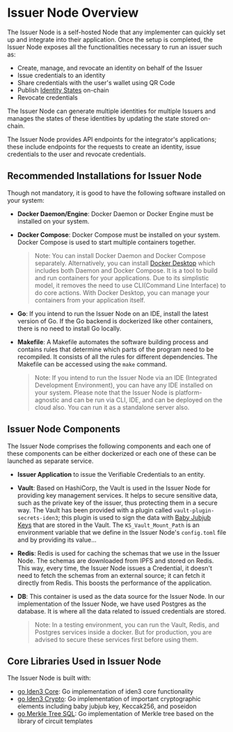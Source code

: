 # Issuer Node Overview

The Issuer Node is a self-hosted Node that any implementer can quickly set up and integrate into their application. Once the setup is completed, the Issuer Node exposes all the functionalities necessary to run an issuer such as:
 
- Create, manage, and revocate an identity on behalf of the Issuer
- Issue credentials to an identity
- Share credentials with the user's wallet using QR Code
- Publish <a href="https://docs.iden3.io/getting-started/identity/identity-state/" target="_blank">Identity States</a> on-chain 
- Revocate credentials 

 
The Issuer Node can generate multiple identities for multiple Issuers and manages the states of these identities by updating the state stored on-chain. 
 
The Issuer Node provides API endpoints for the integrator's applications; these include endpoints for the requests to create an identity, issue credentials to the user and revocate credentials.  

## Recommended Installations for Issuer Node
 
Though not mandatory, it is good to have the following software installed on your system:

- **Docker Daemon/Engine**: Docker Daemon or Docker Engine must be installed on your system.
- **Docker Compose**: Docker Compose must be installed on your system. Docker Compose is used to start multiple containers together.


    > Note: You can install Docker Daemon and Docker Compose separately. Alternatively, you can install <a href="https://docs.docker.com/desktop/" target="_blank">Docker Desktop</a> which includes both Daemon and Docker Compose. It is a tool to build and run containers for your applications. Due to its simplistic model, it removes the need to use CLI(Command Line Interface) to do core actions. With Docker Desktop, you can manage your containers from your application itself. 

- **Go**: If you intend to run the Issuer Node on an IDE, install the latest version of Go. If the Go backend is dockerized like other containers, there is no need to install Go locally. 

- **Makefile**: A Makefile automates the software building process and contains rules that determine which parts of the program need to be recompiled. It consists of all the rules for different dependencies. The Makefile can be accessed using the `make` command. 

    > Note: If you intend to run the Issuer Node via an IDE (Integrated Development Environment), you can have any IDE installed on your system. Please note that the Issuer Node is platform-agnostic and can be run via CLI, IDE, and can be deployed on the cloud also. You can run it as a standalone server also. 
 
## Issuer Node Components
 
The Issuer Node comprises the following components and each one of these components can be either dockerized or each one of these can be launched as separate service. 

- **Issuer Application** to issue the Verifiable Credentials to an entity.

- **Vault**: Based on HashiCorp, the Vault is used in the Issuer Node for providing key management services. It helps to secure sensitive data, such as the private key of the issuer, thus protecting them in a secure way. The Vault has been provided with a plugin called `vault-plugin-secrets-iden3`; this plugin is used to sign the data with <a href="https://docs.iden3.io/getting-started/babyjubjub/" target="_blank">Baby Jubjub Keys</a> that are stored in the Vault. The `KS_Vault_Mount_Path` is an environment variable that we define in the Issuer Node's `config.toml` file and by providing its value... 
 
- **Redis**: Redis is used for caching the schemas that we use in the Issuer Node. The schemas are downloaded from IPFS and stored on Redis. This way, every time, the Issuer Node issues a Credential, it doesn't need to fetch the schemas from an external source; it can fetch it directly from Redis. This boosts the performance of the application. 
 
- **DB**: This container is used as the data source for the Issuer Node. In our implementation of the Issuer Node, we have used Postgres as the database. It is where all the data related to issued credentials are stored. 

    > Note: In a testing environment, you can run the Vault, Redis, and Postgres services inside a docker. But for production, you are advised to secure these services first before using them. 

## Core Libraries Used in Issuer Node
 
The Issuer Node is built with:
 
- <a href="https://github.com/iden3/go-iden3-core" target="_blank">go Iden3 Core</a>: Go implementation of iden3 core functionality  
- <a href="https://github.com/iden3/go-iden3-crypto" target="_blank">go Iden3 Crypto</a>: Go implementation of important cryptographic elements including baby jubjub key, Keccak256, and poseidon 
- <a href="https://github.com/iden3/go-merkletree-sql" target="_blank">go Merkle Tree SQL</a>: Go implementation of Merkle tree based on the library of circuit templates
